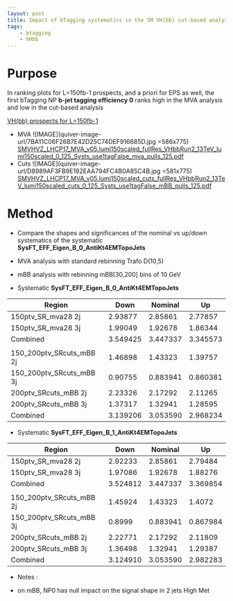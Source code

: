 ```yaml
---
layout: post
title: Impact of bTagging systematics in the SM VH(bb) cut-based analysis 
tags: 
    - btagging
    - VHbb
---
```


# Purpose
In ranking plots for L=150fb-1 prospects, and a priori for EPS as well, the first bTagging NP **b-jet tagging efficiency 0** ranks high in the MVA analysis and low in the cut-based analysis

[VH(bb) prospects for L=150fb-1](quiver-note-url/BCAB7800-29DB-4D33-9915-8202FCCDE136)

* MVA
![IMAGE](quiver-image-url/7BA11C06F26B7E42D25C74DEF916685D.jpg =586x775)
[SMVHVZ_LHCP17_MVA_v05.lumi150scaled_fullRes_VHbbRun2_13TeV_lumi150scaled_0_125_Systs_use1tagFalse_mva_pulls_125.pdf](quiver-file-url/8ACB7CDD0BD1545847957B5DA3FB972E.pdf)
* Cuts
![IMAGE](quiver-image-url/D8989AF3FB9E192EAA794FC4B0A85C4B.jpg =581x775)
[SMVHVZ_LHCP17_MVA_v05.lumi150scaled_cuts_fullRes_VHbbRun2_13TeV_lumi150scaled_cuts_0_125_Systs_use1tagFalse_mBB_pulls_125.pdf](quiver-file-url/249420C4F7D13350CB68EA751995E452.pdf)

# Method

* Compare the shapes and significances of the nominal vs up/down systematics of the systematic **SysFT_EFF_Eigen_B_0_AntiKt4EMTopoJets**
* MVA analysis with standard rebinning Trafo D(10,5)
* mBB analysis with rebinning mBB[30,200] bins of 10 GeV

* Systematic **SysFT_EFF_Eigen_B_0_AntiKt4EMTopoJets**

| Region             | Down     | Nominal  | Up       |
| ------------------ | -------- | -------- | -------- |
| 150ptv_SR_mva28 2j | 2.93877  | 2.85861  | 2.77857  |
| 150ptv_SR_mva28 3j | 1.99049  | 1.92678  | 1.86344  |
| Combined           | 3.549425 | 3.447337 | 3.345573 |
|                          |         |         |          |
| 150_200ptv_SRcuts_mBB 2j | 1.46898 | 1.43323 | 1.39757  |
| 150_200ptv_SRcuts_mBB 3j | 0.90755 | 0.883941| 0.860381 |
| 200ptv_SRcuts_mBB 2j     | 2.23326 | 2.17292 | 2.11265  |
| 200ptv_SRcuts_mBB 3j     | 1.37317 | 1.32941 | 1.28595  |
| Combined                 | 3.139206| 3.053590| 2.968234 |


* Systematic **SysFT_EFF_Eigen_B_1_AntiKt4EMTopoJets**

| Region                   | Down    | Nominal | Up  |
| ------------------------ | ------- | ------- | --- |
| 150ptv_SR_mva28 2j       | 2.92233 | 2.85861 | 2.79484 |
| 150ptv_SR_mva28 3j       | 1.97086 | 1.92678 | 1.88276 |
| Combined                 | 3.524812 | 3.447337 | 3.369854 |
|                          |          |          |          |
| 150_200ptv_SRcuts_mBB 2j | 1.45924 | 1.43323 | 1.4072 |
| 150_200ptv_SRcuts_mBB 3j | 0.8999  | 0.883941| 0.867984 |
| 200ptv_SRcuts_mBB 2j     | 2.22771 | 2.17292 | 2.11809 |
| 200ptv_SRcuts_mBB 3j     | 1.36498 | 1.32941 | 1.29387 |
| Combined                 | 3.124910| 3.053590| 2.982283 |

* Notes :

* on mBB, NP0 has null impact on the signal shape in 2 jets High Met 
